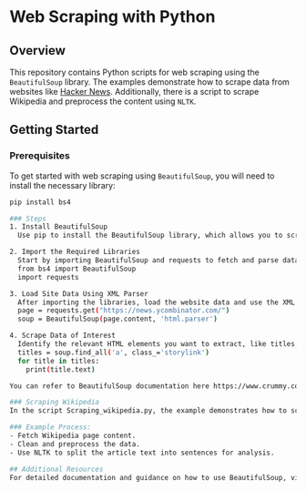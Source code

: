 # Web Scraping with Python

## Overview
This repository contains Python scripts for web scraping using the `BeautifulSoup` library. The examples demonstrate how to scrape data from websites like [Hacker News](https://news.ycombinator.com/). Additionally, there is a script to scrape Wikipedia and preprocess the content using `NLTK`.

## Getting Started

### Prerequisites
To get started with web scraping using `BeautifulSoup`, you will need to install the necessary library:
```bash
pip install bs4

### Steps
1. Install BeautifulSoup
  Use pip to install the BeautifulSoup library, which allows you to scrape and parse HTML and XML content.

2. Import the Required Libraries
  Start by importing BeautifulSoup and requests to fetch and parse data:
  from bs4 import BeautifulSoup
  import requests

3. Load Site Data Using XML Parser
  After importing the libraries, load the website data and use the XML or HTML parser to read it:
  page = requests.get("https://news.ycombinator.com/")
  soup = BeautifulSoup(page.content, 'html.parser')

4. Scrape Data of Interest
  Identify the relevant HTML elements you want to extract, like titles, links, or other data:
  titles = soup.find_all('a', class_='storylink')
  for title in titles:
    print(title.text)

You can refer to BeautifulSoup documentation here https://www.crummy.com/software/BeautifulSoup/bs4/doc/

### Scraping Wikipedia
In the script Scraping_wikipedia.py, the example demonstrates how to scrape Wikipedia articles and preprocess the data to extract sentences using NLTK.

### Example Process:
- Fetch Wikipedia page content.
- Clean and preprocess the data.
- Use NLTK to split the article text into sentences for analysis.

## Additional Resources
For detailed documentation and guidance on how to use BeautifulSoup, visit the BeautifulSoup Documentation.
